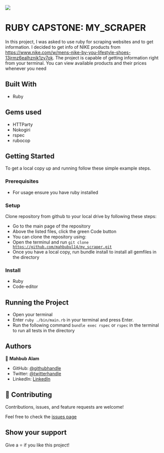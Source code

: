 ![](https://img.shields.io/badge/Microverse-blueviolet)

# RUBY CAPSTONE: MY_SCRAPER

In this project, I was asked to use ruby for scraping websites and to get information. I decided to get info of NIKE products from https://www.nike.com/w/mens-nike-by-you-lifestyle-shoes-13jrmz6ealhznik1zy7ok. The project is capable of getting information right from your terminal. You can view available products and their prices whenever you need

## Built With

- Ruby

## Gems used

* HTTParty
* Nokogiri
* rspec
* rubocop

## Getting Started

To get a local copy up and running follow these simple example steps.

### Prerequisites
- For usage ensure you have ruby installed

### Setup
Clone repository from github to your local drive by following these steps:

* Go to the main page of the repository
* Above the listed files, click the green Code button
* You can clone the repository using:
* Open the terminul and run <code>git clone https://github.com/mahbubul14/my_scraper.git​​​​​​​</code>
* Once you have a local copy, run bundle install to install all gemfiles in the directory

### Install
- Ruby 
- Code-editor

## Running the Project

* Open your terminal
* Enter <code>ruby ./bin/main.rb</code> in your terminal and press Enter.
* Run the following command <code>bundle exec rspec</code> or <code>rspec</code> in the terminal to run all tests in the directory


## Authors

👤 **Mahbub Alam**

- GitHub: [@githubhandle](https://github.com/mahbubul14/)
- Twitter: [@twitterhandle](https://twitter.com/MahbubA10454419)
- LinkedIn: [LinkedIn](https://www.linkedin.com/in/mahbubul-alam-20595/)

## 🤝 Contributing

Contributions, issues, and feature requests are welcome!

Feel free to check the [issues page](https://github.com/mahbubul14/my_scraper/issues/1)

## Show your support

Give a ⭐️ if you like this project!

